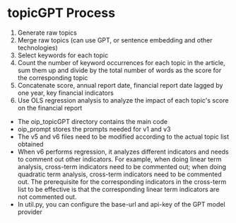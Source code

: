# topicGPT Process
1. Generate raw topics
2. Merge raw topics (can use GPT, or sentence embedding and other technologies)
3. Select keywords for each topic
4. Count the number of keyword occurrences for each topic in the article, sum them up and divide by the total number of words as the score for the corresponding topic
5. Concatenate score, annual report date, financial report date lagged by one year, key financial indicators
6. Use OLS regression analysis to analyze the impact of each topic's score on the financial report

- The oip_topicGPT directory contains the main code
- oip_prompt stores the prompts needed for v1 and v3
- The v5 and v6 files need to be modified according to the actual topic list obtained
- When v6 performs regression, it analyzes different indicators and needs to comment out other indicators.
For example, when doing linear term analysis, cross-term indicators need to be commented out; when doing quadratic term analysis, cross-term indicators need to be commented out.
The prerequisite for the corresponding indicators in the cross-term list to be effective is that the corresponding linear term indicators are not commented out.
- In util.py, you can configure the base-url and api-key of the GPT model provider
